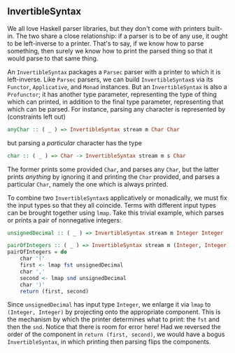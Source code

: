 InvertibleSyntax
----------------

We all love Haskell parser libraries, but they don't come with printers
built-in. The two share a close relationship: if a parser is to be of any
use, it ought to be left-inverse to a printer. That's to say, if we know how
to parse something, then surely we know how to print the parsed thing so that
it would parse to that same thing.

An `InvertibleSyntax` packages a `Parsec` parser with a printer to which it is
left-inverse. Like `Parsec` parsers, we can build `InvertibleSyntax`s via its
`Functor`, `Applicative`, and `Monad` instances. But an `InvertibleSyntax` is
also a `Profunctor`; it has another type parameter, representing the type of
thing which can printed, in addition to the final type parameter, representing
that which can be parsed. For instance, parsing any character is represented
by (constraints left out)

```Haskell
anyChar :: ( _ ) => InvertibleSyntax stream m Char Char
```

but parsing a *particular* character has the type

```Haskell
char :: ( _ ) => Char -> InvertibleSyntax stream m s Char
```

The former prints some provided `Char`, and parses any `Char`, but the latter
prints *anything* by ignoring it and printing the `Char` provided, and parses a
particular `Char`, namely the one which is always printed.

To combine two `InvertibleSyntax`s applicatively or monadically, we must fix the
input types so that they all coincide. Terms with different input types can
be brought together using `lmap`. Take this trivial example, which parses or prints
a pair of nonnegative integers:

```Haskell
unsignedDecimal :: ( _ ) => InvertibleSyntax stream m Integer Integer

pairOfIntegers :: ( _ ) => InvertibleSyntax stream m (Integer, Integer) (Integer, Integer)
pairOfIntegers = do
    char '('
    first <- lmap fst unsignedDecimal
    char ','
    second <- lmap snd unsignedDecimal
    char ')'
    return (first, second)
```

Since `unsignedDecimal` has input type `Integer`, we enlarge it via `lmap` to
`(Integer, Integer)` by projecting onto the appropriate component. This is the
mechanism by which the printer determines what to print: the `fst` and then
the `snd`. Notice that there is room for error here! Had we reversed the
order of the component in `return (first, second)`, we would have a bogus
`InvertibleSyntax`, in which printing then parsing flips the components.
